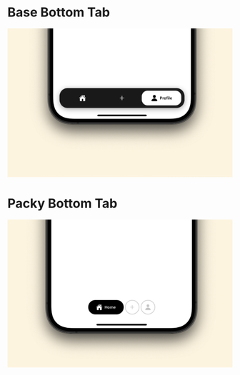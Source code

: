 # Base Bottom Tab

![Base Bottom Tab](./assets/base-bottom-tab.png)

# Packy Bottom Tab

![Packy Bottom Tab](./assets/packy_bottom_tab.png)
